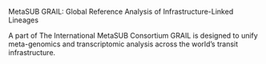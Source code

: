 MetaSUB GRAIL: Global Reference Analysis of Infrastructure-Linked Lineages

A part of The International MetaSUB Consortium GRAIL is designed to unify meta-genomics and transcriptomic analysis across the world’s transit infrastructure.
